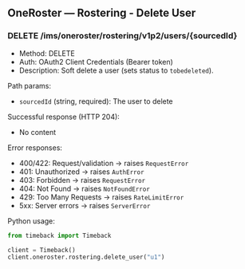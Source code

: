 ## OneRoster — Rostering - Delete User

### DELETE /ims/oneroster/rostering/v1p2/users/{sourcedId}

- Method: DELETE
- Auth: OAuth2 Client Credentials (Bearer token)
- Description: Soft delete a user (sets status to `tobedeleted`).

Path params:

- `sourcedId` (string, required): The user to delete

Successful response (HTTP 204):

- No content

Error responses:

- 400/422: Request/validation → raises `RequestError`
- 401: Unauthorized → raises `AuthError`
- 403: Forbidden → raises `RequestError`
- 404: Not Found → raises `NotFoundError`
- 429: Too Many Requests → raises `RateLimitError`
- 5xx: Server errors → raises `ServerError`

Python usage:

```python
from timeback import Timeback

client = Timeback()
client.oneroster.rostering.delete_user("u1")
```


